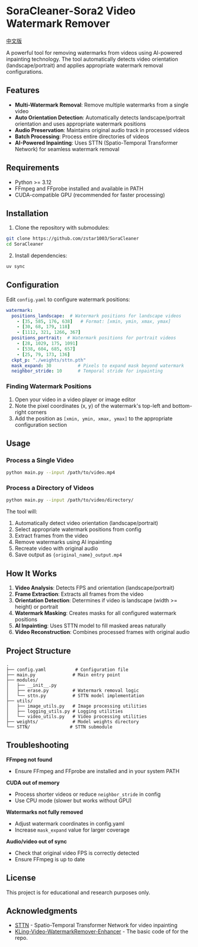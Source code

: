 # SoraCleaner-Sora2 Video Watermark Remover

[中文版](./README_CN.md)

A powerful tool for removing watermarks from videos using AI-powered inpainting technology. The tool automatically detects video orientation (landscape/portrait) and applies appropriate watermark removal configurations.

## Features

- **Multi-Watermark Removal**: Remove multiple watermarks from a single video
- **Auto Orientation Detection**: Automatically detects landscape/portrait orientation and uses appropriate watermark positions
- **Audio Preservation**: Maintains original audio track in processed videos
- **Batch Processing**: Process entire directories of videos
- **AI-Powered Inpainting**: Uses STTN (Spatio-Temporal Transformer Network) for seamless watermark removal

## Requirements

- Python >= 3.12
- FFmpeg and FFprobe installed and available in PATH
- CUDA-compatible GPU (recommended for faster processing)

## Installation

1. Clone the repository with submodules:

```bash
git clone https://github.com/zstar1003/SoraCleaner
cd SoraCleaner
```

2. Install dependencies:

```bash
uv sync
```

## Configuration

Edit `config.yaml` to configure watermark positions:

```yaml
watermark:
  positions_landscape:  # Watermark positions for landscape videos
    - [35, 585, 176, 638]   # Format: [xmin, ymin, xmax, ymax]
    - [30, 68, 179, 118]
    - [1112, 321, 1266, 367]
  positions_portrait:  # Watermark positions for portrait videos
    - [28, 1029, 175, 1091]
    - [538, 604, 685, 657]
    - [25, 79, 173, 136]
  ckpt_p: "./weights/sttn.pth"
  mask_expand: 30          # Pixels to expand mask beyond watermark
  neighbor_stride: 10      # Temporal stride for inpainting
```

### Finding Watermark Positions

1. Open your video in a video player or image editor
2. Note the pixel coordinates (x, y) of the watermark's top-left and bottom-right corners
3. Add the position as `[xmin, ymin, xmax, ymax]` to the appropriate configuration section

## Usage

### Process a Single Video

```bash
python main.py --input /path/to/video.mp4
```

### Process a Directory of Videos

```bash
python main.py --input /path/to/video/directory/
```

The tool will:

1. Automatically detect video orientation (landscape/portrait)
2. Select appropriate watermark positions from config
3. Extract frames from the video
4. Remove watermarks using AI inpainting
5. Recreate video with original audio
6. Save output as `{original_name}_output.mp4`

## How It Works

1. **Video Analysis**: Detects FPS and orientation (landscape/portrait)
2. **Frame Extraction**: Extracts all frames from the video
3. **Orientation Detection**: Determines if video is landscape (width >= height) or portrait
4. **Watermark Masking**: Creates masks for all configured watermark positions
5. **AI Inpainting**: Uses STTN model to fill masked areas naturally
6. **Video Reconstruction**: Combines processed frames with original audio

## Project Structure

```
.
├── config.yaml           # Configuration file
├── main.py              # Main entry point
├── modules/
│   ├── __init__.py
│   ├── erase.py         # Watermark removal logic
│   └── sttn.py          # STTN model implementation
├── utils/
│   ├── image_utils.py   # Image processing utilities
│   ├── logging_utils.py # Logging utilities
│   └── video_utils.py   # Video processing utilities
├── weights/             # Model weights directory
└── STTN/               # STTN submodule
```

## Troubleshooting

**FFmpeg not found**

- Ensure FFmpeg and FFprobe are installed and in your system PATH

**CUDA out of memory**

- Process shorter videos or reduce `neighbor_stride` in config
- Use CPU mode (slower but works without GPU)

**Watermarks not fully removed**

- Adjust watermark coordinates in config.yaml
- Increase `mask_expand` value for larger coverage

**Audio/video out of sync**

- Check that original video FPS is correctly detected
- Ensure FFmpeg is up to date

## License

This project is for educational and research purposes only.

## Acknowledgments

- [STTN](https://github.com/researchmm/STTN) - Spatio-Temporal Transformer Network for video inpainting
- [KLing-Video-WatermarkRemover-Enhancer](https://github.com/chenwr727/KLing-Video-WatermarkRemover-Enhancer) - The basic code of for the repo.

